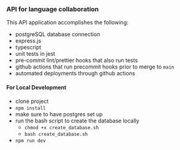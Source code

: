 ### API for language collaboration

This API application accomplishes the following:

- postgreSQL database connection
- express.js
- typescript
- unit tests in jest
- pre-commit lint/prettier hooks that also run tests
- github actions that run precommit hooks prior to merge to `main`
- automated deployments through github actions 

#### For Local Development

- clone project
- `npm install`
- make sure to have postgres set up
- run the bash script to create the database locally
  - `chmod +x create_database.sh`
  - `bash create_database.sh`
- `npm run dev`
